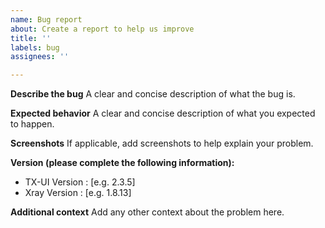 ```yaml
---
name: Bug report
about: Create a report to help us improve
title: ''
labels: bug
assignees: ''

---
```


**Describe the bug**
A clear and concise description of what the bug is.

**Expected behavior**
A clear and concise description of what you expected to happen.

**Screenshots**
If applicable, add screenshots to help explain your problem.

**Version (please complete the following information):**
 - TX-UI Version : [e.g. 2.3.5]
 - Xray Version : [e.g. 1.8.13]

**Additional context**
Add any other context about the problem here.
